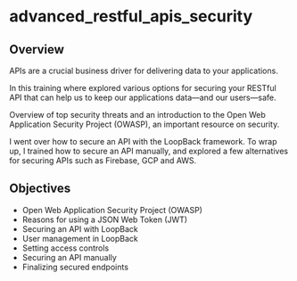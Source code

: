 # advanced_restful_apis_security

## Overview

APIs are a crucial business driver for delivering data to your applications.

In this training where explored various options for securing your RESTful API that can help us to keep our applications data—and our users—safe.

Overview of top security threats and an introduction to the Open Web Application Security Project (OWASP), an important resource on security.

I went over how to secure an API with the LoopBack framework. To wrap up, I trained how to secure an API manually, and explored a few alternatives for securing APIs such as Firebase, GCP and AWS.

## Objectives

- Open Web Application Security Project (OWASP)
- Reasons for using a JSON Web Token (JWT)
- Securing an API with LoopBack
- User management in LoopBack
- Setting access controls
- Securing an API manually
- Finalizing secured endpoints
